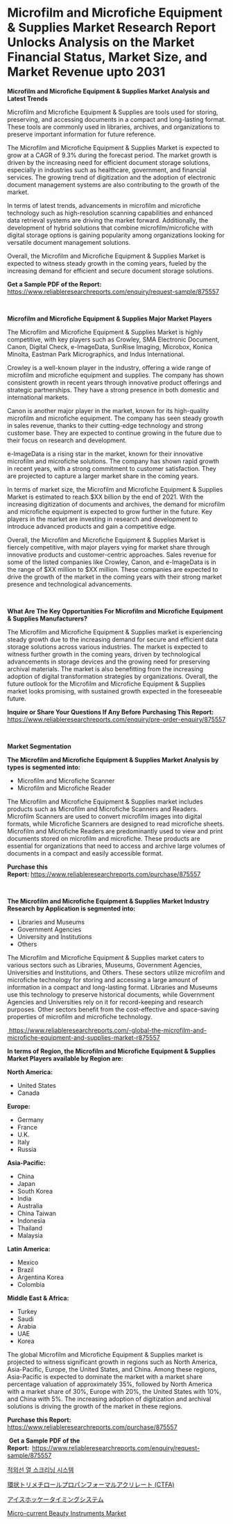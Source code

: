 <p><h1>Microfilm and Microfiche Equipment & Supplies Market Research Report Unlocks Analysis on the Market Financial Status, Market Size, and Market Revenue upto 2031</h1></p><p><strong>Microfilm and Microfiche Equipment & Supplies Market Analysis and Latest Trends</strong></p>
<p><p>Microfilm and Microfiche Equipment & Supplies are tools used for storing, preserving, and accessing documents in a compact and long-lasting format. These tools are commonly used in libraries, archives, and organizations to preserve important information for future reference.</p><p>The Microfilm and Microfiche Equipment & Supplies Market is expected to grow at a CAGR of 9.3% during the forecast period. The market growth is driven by the increasing need for efficient document storage solutions, especially in industries such as healthcare, government, and financial services. The growing trend of digitization and the adoption of electronic document management systems are also contributing to the growth of the market.</p><p>In terms of latest trends, advancements in microfilm and microfiche technology such as high-resolution scanning capabilities and enhanced data retrieval systems are driving the market forward. Additionally, the development of hybrid solutions that combine microfilm/microfiche with digital storage options is gaining popularity among organizations looking for versatile document management solutions.</p><p>Overall, the Microfilm and Microfiche Equipment & Supplies Market is expected to witness steady growth in the coming years, fueled by the increasing demand for efficient and secure document storage solutions.</p></p>
<p><strong>Get a Sample PDF of the Report:&nbsp;</strong> <a href="https://www.reliableresearchreports.com/enquiry/request-sample/875557">https://www.reliableresearchreports.com/enquiry/request-sample/875557</a></p>
<p>&nbsp;</p>
<p><strong>Microfilm and Microfiche Equipment & Supplies Major Market Players</strong></p>
<p><p>The Microfilm and Microfiche Equipment & Supplies Market is highly competitive, with key players such as Crowley, SMA Electronic Document, Canon, Digital Check, e-ImageData, SunRise Imaging, Microbox, Konica Minolta, Eastman Park Micrographics, and Indus International.</p><p>Crowley is a well-known player in the industry, offering a wide range of microfilm and microfiche equipment and supplies. The company has shown consistent growth in recent years through innovative product offerings and strategic partnerships. They have a strong presence in both domestic and international markets.</p><p>Canon is another major player in the market, known for its high-quality microfilm and microfiche equipment. The company has seen steady growth in sales revenue, thanks to their cutting-edge technology and strong customer base. They are expected to continue growing in the future due to their focus on research and development.</p><p>e-ImageData is a rising star in the market, known for their innovative microfilm and microfiche solutions. The company has shown rapid growth in recent years, with a strong commitment to customer satisfaction. They are projected to capture a larger market share in the coming years.</p><p>In terms of market size, the Microfilm and Microfiche Equipment & Supplies Market is estimated to reach $XX billion by the end of 2021. With the increasing digitization of documents and archives, the demand for microfilm and microfiche equipment is expected to grow further in the future. Key players in the market are investing in research and development to introduce advanced products and gain a competitive edge.</p><p>Overall, the Microfilm and Microfiche Equipment & Supplies Market is fiercely competitive, with major players vying for market share through innovative products and customer-centric approaches. Sales revenue for some of the listed companies like Crowley, Canon, and e-ImageData is in the range of $XX million to $XX million. These companies are expected to drive the growth of the market in the coming years with their strong market presence and technological advancements.</p></p>
<p>&nbsp;</p>
<p><strong>What Are The Key Opportunities For Microfilm and Microfiche Equipment & Supplies Manufacturers?</strong></p>
<p><p>The Microfilm and Microfiche Equipment & Supplies market is experiencing steady growth due to the increasing demand for secure and efficient data storage solutions across various industries. The market is expected to witness further growth in the coming years, driven by technological advancements in storage devices and the growing need for preserving archival materials. The market is also benefitting from the increasing adoption of digital transformation strategies by organizations. Overall, the future outlook for the Microfilm and Microfiche Equipment & Supplies market looks promising, with sustained growth expected in the foreseeable future.</p></p>
<p><strong>Inquire or Share Your Questions If Any Before Purchasing This Report:</strong> <a href="https://www.reliableresearchreports.com/enquiry/pre-order-enquiry/875557">https://www.reliableresearchreports.com/enquiry/pre-order-enquiry/875557</a></p>
<p>&nbsp;</p>
<p><strong>Market Segmentation</strong></p>
<p><strong>The Microfilm and Microfiche Equipment & Supplies Market Analysis by types is segmented into:</strong></p>
<p><ul><li>Microfilm and Microfiche Scanner</li><li>Microfilm and Microfiche Reader</li></ul></p>
<p><p>The Microfilm and Microfiche Equipment & Supplies market includes products such as Microfilm and Microfiche Scanners and Readers. Microfilm Scanners are used to convert microfilm images into digital formats, while Microfiche Scanners are designed to read microfiche sheets. Microfilm and Microfiche Readers are predominantly used to view and print documents stored on microfilm and microfiche. These products are essential for organizations that need to access and archive large volumes of documents in a compact and easily accessible format.</p></p>
<p><strong>Purchase this Report:&nbsp;</strong><a href="https://www.reliableresearchreports.com/purchase/875557">https://www.reliableresearchreports.com/purchase/875557</a></p>
<p>&nbsp;</p>
<p><strong>The Microfilm and Microfiche Equipment & Supplies Market Industry Research by Application is segmented into:</strong></p>
<p><ul><li>Libraries and Museums</li><li>Government Agencies</li><li>University and Institutions</li><li>Others</li></ul></p>
<p><p>The Microfilm and Microfiche Equipment & Supplies market caters to various sectors such as Libraries, Museums, Government Agencies, Universities and Institutions, and Others. These sectors utilize microfilm and microfiche technology for storing and accessing a large amount of information in a compact and long-lasting format. Libraries and Museums use this technology to preserve historical documents, while Government Agencies and Universities rely on it for record-keeping and research purposes. Other sectors benefit from the cost-effective and space-saving properties of microfilm and microfiche technology.</p></p>
<p><a href="https://www.reliableresearchreports.com/-global-the-microfilm-and-microfiche-equipment-and-supplies-market-r875557">&nbsp;https://www.reliableresearchreports.com/-global-the-microfilm-and-microfiche-equipment-and-supplies-market-r875557</a></p>
<p><strong>In terms of Region, the Microfilm and Microfiche Equipment & Supplies Market Players available by Region are:</strong></p>
<p>
    <p> <strong> North America: </strong>
        <ul>
            <li>United States</li>
            <li>Canada</li>
        </ul>
        </p> 
    <p> <strong> Europe: </strong>
        <ul>
            <li>Germany</li>
            <li>France</li>
            <li>U.K.</li>
            <li>Italy</li>
            <li>Russia</li>
        </ul>
        </p> 
    <p> <strong> Asia-Pacific: </strong>
        <ul>
            <li>China</li>
            <li>Japan</li>
            <li>South Korea</li>
            <li>India</li>
            <li>Australia</li>
            <li>China Taiwan</li>
            <li>Indonesia</li>
            <li>Thailand</li>
            <li>Malaysia</li>
        </ul>
        </p> 
    <p> <strong> Latin America: </strong>
        <ul>
            <li>Mexico</li>
            <li>Brazil</li>
            <li>Argentina Korea</li>
            <li>Colombia</li>
        </ul>
        </p> 
    <p> <strong> Middle East & Africa: </strong>
        <ul>
            <li>Turkey</li>
            <li>Saudi</li>
            <li>Arabia</li>
            <li>UAE</li>
            <li>Korea</li>
        </ul>
    </p>
    </p>
<p><p>The global Microfilm and Microfiche Equipment & Supplies market is projected to witness significant growth in regions such as North America, Asia-Pacific, Europe, the United States, and China. Among these regions, Asia-Pacific is expected to dominate the market with a market share percentage valuation of approximately 35%, followed by North America with a market share of 30%, Europe with 20%, the United States with 10%, and China with 5%. The increasing adoption of digitization and archival solutions is driving the growth of the market in these regions.</p></p>
<p><strong>Purchase this Report: </strong><a href="https://www.reliableresearchreports.com/purchase/875557">https://www.reliableresearchreports.com/purchase/875557</a></p>
<p>&nbsp;<strong>Get a Sample PDF of the Report:&nbsp;&nbsp;</strong><a href="https://www.reliableresearchreports.com/enquiry/request-sample/875557">https://www.reliableresearchreports.com/enquiry/request-sample/875557</a></p>
<p><strong></strong></p>
<p><p><a href="https://medium.com/@londonacobson5656/%EC%A0%81%EC%99%B8%EC%84%A0-%EC%97%B4%EC%8A%A4%ED%81%AC%EB%A6%AC%EB%8B%9D-%EC%8B%9C%EC%8A%A4%ED%85%9C-%EC%8B%9C%EC%9E%A5-%EC%9C%A0%ED%98%95-%EC%9D%91%EC%9A%A9-%EB%B0%8F-%EC%A7%80%EB%A6%AC%EC%97%90-%EC%9D%98%ED%95%9C-%ED%8F%AC%EA%B4%84%EC%A0%81-%ED%8F%89%EA%B0%80-7eab79aef4aa">적외선 열 스크리닝 시스템</a></p><p><a href="https://github.com/BrionnaBoyle/Market-Research-Report-List-1/blob/main/584375084776.md">環状トリメチロールプロパンフォーマルアクリレート (CTFA)</a></p><p><a href="https://medium.com/@addyserr7687/%E3%82%A2%E3%82%A4%E3%82%B9%E3%83%9B%E3%83%83%E3%82%B1%E3%83%BC%E3%82%BF%E3%82%A4%E3%83%9F%E3%83%B3%E3%82%B0%E3%82%B7%E3%82%B9%E3%83%86%E3%83%A0%E5%B8%82%E5%A0%B4-%E5%B8%82%E5%A0%B4%E3%81%AEcagr-%E5%B8%82%E5%A0%B4%E3%83%88%E3%83%AC%E3%83%B3%E3%83%89-%E6%88%90%E9%95%B7%E6%88%A6%E7%95%A5%E3%81%AB%E3%81%A4%E3%81%84%E3%81%A6%E3%81%AE%E6%B4%9E%E5%AF%9F-153fcdef99a1">アイスホッケータイミングシステム</a></p><p><a href="https://github.com/ElmoRunolfsson2023/Market-Research-Report-List-1/blob/main/micro-current-beauty-instruments-market.md">Micro-current Beauty Instruments Market</a></p></p>
